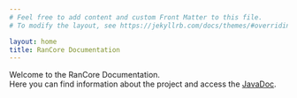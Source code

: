 ```yaml
---
# Feel free to add content and custom Front Matter to this file.
# To modify the layout, see https://jekyllrb.com/docs/themes/#overriding-theme-defaults

layout: home
title: RanCore Documentation
---
```


Welcome to the RanCore Documentation. <br>
Here you can find information about the project and access the [JavaDoc](/RanCore/javadoc/).<br>
